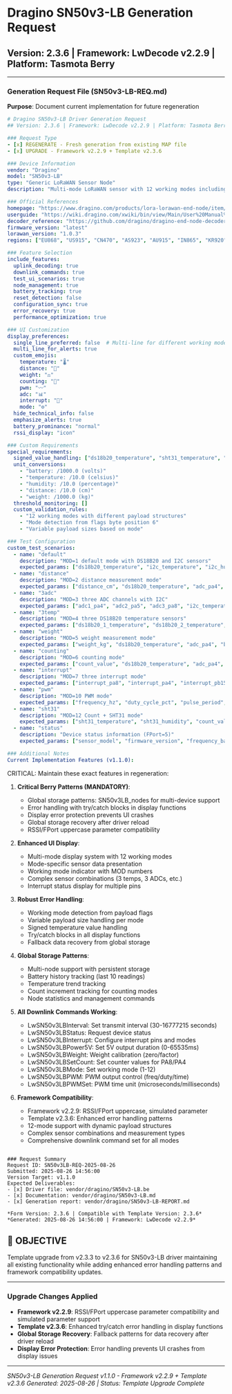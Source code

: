# Dragino SN50v3-LB Generation Request
## Version: 2.3.6 | Framework: LwDecode v2.2.9 | Platform: Tasmota Berry

---

### Generation Request File (SN50v3-LB-REQ.md)

**Purpose**: Document current implementation for future regeneration

```yaml
# Dragino SN50v3-LB Driver Generation Request
## Version: 2.3.6 | Framework: LwDecode v2.2.9 | Platform: Tasmota Berry

### Request Type
- [x] REGENERATE - Fresh generation from existing MAP file
- [x] UPGRADE - Framework v2.2.9 + Template v2.3.6

### Device Information
vendor: "Dragino"
model: "SN50v3-LB"
type: "Generic LoRaWAN Sensor Node"
description: "Multi-mode LoRaWAN sensor with 12 working modes including temperature, distance, weight, counting, PWM and more"

### Official References
homepage: "https://www.dragino.com/products/lora-lorawan-end-node/item/260-sn50v3-lb-ls.html"
userguide: "https://wiki.dragino.com/xwiki/bin/view/Main/User%20Manual%20for%20LoRaWAN%20End%20Nodes/SN50v3-LB/"
decoder_reference: "https://github.com/dragino/dragino-end-node-decoder/tree/main/SN50_v3-LB"
firmware_version: "latest"
lorawan_version: "1.0.3"
regions: ["EU868", "US915", "CN470", "AS923", "AU915", "IN865", "KR920", "EU433"]

### Feature Selection
include_features:
  uplink_decoding: true
  downlink_commands: true
  test_ui_scenarios: true
  node_management: true
  battery_tracking: true
  reset_detection: false
  configuration_sync: true
  error_recovery: true
  performance_optimization: true

### UI Customization
display_preferences:
  single_line_preferred: false  # Multi-line for different working modes
  multi_line_for_alerts: true
  custom_emojis: 
    temperature: "🌡️"
    distance: "📏"
    weight: "⚖️"
    counting: "🔢"
    pwm: "〰️"
    adc: "📊"
    interrupt: "📶"
    mode: "⚙️"
  hide_technical_info: false
  emphasize_alerts: true
  battery_prominance: "normal"
  rssi_display: "icon"

### Custom Requirements
special_requirements:
  signed_value_handling: ["ds18b20_temperature", "sht31_temperature", "temp117_temperature"]
  unit_conversions: 
    - "battery: /1000.0 (volts)"
    - "temperature: /10.0 (celsius)"
    - "humidity: /10.0 (percentage)"
    - "distance: /10.0 (cm)"
    - "weight: /1000.0 (kg)"
  threshold_monitoring: []
  custom_validation_rules:
    - "12 working modes with different payload structures"
    - "Mode detection from flags byte position 6"
    - "Variable payload sizes based on mode"

### Test Configuration
custom_test_scenarios:
  - name: "default"
    description: "MOD=1 default mode with DS18B20 and I2C sensors"
    expected_params: ["ds18b20_temperature", "i2c_temperature", "i2c_humidity", "adc_pa4", "battery_v"]
  - name: "distance"
    description: "MOD=2 distance measurement mode"
    expected_params: ["distance_cm", "ds18b20_temperature", "adc_pa4", "battery_v"]
  - name: "3adc"
    description: "MOD=3 three ADC channels with I2C"
    expected_params: ["adc1_pa4", "adc2_pa5", "adc3_pa8", "i2c_temperature", "i2c_humidity"]
  - name: "3temp"
    description: "MOD=4 three DS18B20 temperature sensors"
    expected_params: ["ds18b20_1_temperature", "ds18b20_2_temperature", "ds18b20_3_temperature", "battery_v"]
  - name: "weight"
    description: "MOD=5 weight measurement mode"
    expected_params: ["weight_kg", "ds18b20_temperature", "adc_pa4", "battery_v"]
  - name: "counting"
    description: "MOD=6 counting mode"
    expected_params: ["count_value", "ds18b20_temperature", "adc_pa4", "battery_v"]
  - name: "interrupt"
    description: "MOD=7 three interrupt mode"
    expected_params: ["interrupt_pa8", "interrupt_pa4", "interrupt_pb15", "ds18b20_temperature", "battery_v"]
  - name: "pwm"
    description: "MOD=10 PWM mode"
    expected_params: ["frequency_hz", "duty_cycle_pct", "pulse_period", "high_duration", "battery_v"]
  - name: "sht31"
    description: "MOD=12 Count + SHT31 mode"
    expected_params: ["sht31_temperature", "sht31_humidity", "count_value", "battery_v"]
  - name: "status"
    description: "Device status information (FPort=5)"
    expected_params: ["sensor_model", "firmware_version", "frequency_band", "battery_v"]

### Additional Notes
Current Implementation Features (v1.1.0):
```
CRITICAL: Maintain these exact features in regeneration:

1. **Critical Berry Patterns (MANDATORY)**:
   - Global storage patterns: SN50v3LB_nodes for multi-device support
   - Error handling with try/catch blocks in display functions
   - Display error protection prevents UI crashes
   - Global storage recovery after driver reload
   - RSSI/FPort uppercase parameter compatibility

2. **Enhanced UI Display**:
   - Multi-mode display system with 12 working modes
   - Mode-specific sensor data presentation
   - Working mode indicator with MOD numbers
   - Complex sensor combinations (3 temps, 3 ADCs, etc.)
   - Interrupt status display for multiple pins

3. **Robust Error Handling**:
   - Working mode detection from payload flags
   - Variable payload size handling per mode
   - Signed temperature value handling
   - Try/catch blocks in all display functions
   - Fallback data recovery from global storage

4. **Global Storage Patterns**:
   - Multi-node support with persistent storage
   - Battery history tracking (last 10 readings)
   - Temperature trend tracking
   - Count increment tracking for counting modes
   - Node statistics and management commands

5. **All Downlink Commands Working**:
   - LwSN50v3LBInterval: Set transmit interval (30-16777215 seconds)
   - LwSN50v3LBStatus: Request device status
   - LwSN50v3LBInterrupt: Configure interrupt pins and modes
   - LwSN50v3LBPower5V: Set 5V output duration (0-65535ms)
   - LwSN50v3LBWeight: Weight calibration (zero/factor)
   - LwSN50v3LBSetCount: Set counter values for PA8/PA4
   - LwSN50v3LBMode: Set working mode (1-12)
   - LwSN50v3LBPWM: PWM output control (freq/duty/time)
   - LwSN50v3LBPWMSet: PWM time unit (microseconds/milliseconds)

6. **Framework Compatibility**:
   - Framework v2.2.9: RSSI/FPort uppercase, simulated parameter
   - Template v2.3.6: Enhanced error handling patterns
   - 12-mode support with dynamic payload structures
   - Complex sensor combinations and measurement types
   - Comprehensive downlink command set for all modes
```

### Request Summary
Request ID: SN50v3LB-REQ-2025-08-26
Submitted: 2025-08-26 14:56:00
Version Target: v1.1.0
Expected Deliverables:
- [x] Driver file: vendor/dragino/SN50v3-LB.be
- [x] Documentation: vendor/dragino/SN50v3-LB.md
- [x] Generation report: vendor/dragino/SN50v3-LB-REPORT.md

*Form Version: 2.3.6 | Compatible with Template Version: 2.3.6*
*Generated: 2025-08-26 14:56:00 | Framework: LwDecode v2.2.9*
```

## 🎯 OBJECTIVE
Template upgrade from v2.3.3 to v2.3.6 for SN50v3-LB driver maintaining all existing functionality while adding enhanced error handling patterns and framework compatibility updates.

---

### Upgrade Changes Applied
- **Framework v2.2.9**: RSSI/FPort uppercase parameter compatibility and simulated parameter support
- **Template v2.3.6**: Enhanced try/catch error handling in display functions
- **Global Storage Recovery**: Fallback patterns for data recovery after driver reload
- **Display Error Protection**: Error handling prevents UI crashes from display issues

---
*SN50v3-LB Generation Request v1.1.0 - Framework v2.2.9 + Template v2.3.6*
*Generated: 2025-08-26 | Status: Template Upgrade Complete*
